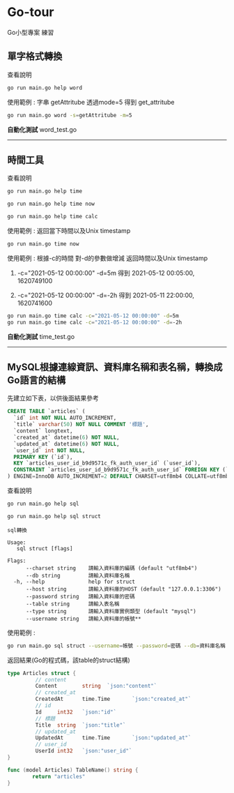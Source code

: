 # Go-tour
Go小型專案 練習



## 單字格式轉換

查看說明

```sh
go run main.go help word
```

使用範例 : 字串 getAttritube 透過mode=5 得到 get_attritube

```sh
go run main.go word -s=getAttritube -m=5
```

**自動化測試** word_test.go

---

## 時間工具

查看說明

```sh
go run main.go help time

go run main.go help time now

go run main.go help time calc
```

使用範例 :  返回當下時間以及Unix timestamp

```sh
go run main.go time now
```

使用範例 : 根據-c的時間 對-d的參數做增減 返回時間以及Unix timestamp

1. -c="2021-05-12 00:00:00" -d=5m 得到 2021-05-12 00:05:00, 1620749100

2. -c="2021-05-12 00:00:00" -d=-2h 得到 2021-05-11 22:00:00, 1620741600

```sh
go run main.go time calc -c="2021-05-12 00:00:00" -d=5m
go run main.go time calc -c="2021-05-12 00:00:00" -d=-2h
```

**自動化測試** time_test.go

---

## MySQL根據連線資訊、資料庫名稱和表名稱，轉換成Go語言的結構

先建立如下表，以供後面結果參考

```sql
CREATE TABLE `articles` (
  `id` int NOT NULL AUTO_INCREMENT,
  `title` varchar(50) NOT NULL COMMENT '標題',
  `content` longtext,
  `created_at` datetime(6) NOT NULL,
  `updated_at` datetime(6) NOT NULL,
  `user_id` int NOT NULL,
  PRIMARY KEY (`id`),
  KEY `articles_user_id_b9d9571c_fk_auth_user_id` (`user_id`),
  CONSTRAINT `articles_user_id_b9d9571c_fk_auth_user_id` FOREIGN KEY (`user_id`) REFERENCES `auth_user` (`id`)
) ENGINE=InnoDB AUTO_INCREMENT=2 DEFAULT CHARSET=utf8mb4 COLLATE=utf8mb4_0900_ai_ci;
```



查看說明

```sh
go run main.go help sql

go run main.go help sql struct
```

```text
sql轉換

Usage:
   sql struct [flags]

Flags:
      --charset string    請輸入資料庫的編碼 (default "utf8mb4")
      --db string         請輸入資料庫名稱
  -h, --help              help for struct
      --host string       請輸入資料庫的HOST (default "127.0.0.1:3306")
      --password string   請輸入資料庫的密碼
      --table string      請輸入表名稱
      --type string       請輸入資料庫實例類型 (default "mysql")
      --username string   請輸入資料庫的帳號**
```

使用範例 :  

```sh
go run main.go sql struct --username=帳號 --password=密碼 --db=資料庫名稱 --table=表名稱
```

返回結果(Go的程式碼，該table的struct結構)

```go
type Articles struct {
         // content
         Content        string  `json:"content"`
         // created_at
         CreatedAt      time.Time       `json:"created_at"`
         // id
         Id     int32   `json:"id"`
         // 標題
         Title  string  `json:"title"`
         // updated_at
         UpdatedAt      time.Time       `json:"updated_at"`
         // user_id
         UserId int32   `json:"user_id"`
}

func (model Articles) TableName() string {
        return "articles"
}
```

